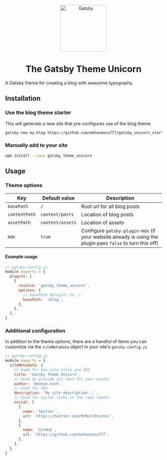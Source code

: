 <p align="center">
  <a href="https://www.gatsbyjs.org">
    <img alt="Gatsby" src="https://user-images.githubusercontent.com/21126965/63229322-e8ac7580-c21c-11e9-8c26-4dc68808dd63.png" width="150" />
  </a>
</p>
<h1 align="center">
  The Gatsby Theme Unicorn
</h1>

A Gatsby theme for creating a blog with awesome typography.

## Installation

### Use the blog theme starter

This will generate a new site that pre-configures use of the blog theme.

```sh
gatsby new my-blog https://github.com/mohanmonu777/gatsby_unicorn_starter
```

### Manually add to your site

```sh
npm install --save gatsby_theme_unicorn
```

## Usage

### Theme options

| Key           | Default value    | Description                                                                                               |
| ------------- | ---------------- | --------------------------------------------------------------------------------------------------------- |
| `basePath`    | `/`              | Root url for all blog posts                                                                               |
| `contentPath` | `content/posts`  | Location of blog posts                                                                                    |
| `assetPath`   | `content/assets` | Location of assets                                                                                        |
| `mdx`         | `true`           | Configure `gatsby-plugin-mdx` (if your website already is using the plugin pass `false` to turn this off) |

#### Example usage

```js
// gatsby-config.js
module.exports = {
  plugins: [
    {
      resolve: `gatsby_theme_unicorn`,
      options: {
        // basePath defaults to `/`
        basePath: `/blog`,
      },
    },
  ],
}
```

### Additional configuration

In addition to the theme options, there are a handful of items you can customize via the `siteMetadata` object in your site's `gatsby-config.js`

```js
// gatsby-config.js
module.exports = {
  siteMetadata: {
    // Used for the site title and SEO
    title: `Gatsby Theme Unicorn`,
    // Used to provide alt text for your avatar
    author: `@mohan.tech`,
    // Used for SEO
    description: `My site description...`,
    // Used for social links in the root footer
    social: [
      {
        name: `Twitter`,
        url: `https://twitter.com/MrNullPointer`,
      },
      {
        name: `GitHub`,
        url: `https://github.com/mohanmonu777`,
      },
    ],
  },
}
```